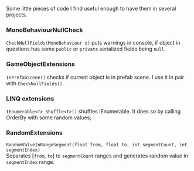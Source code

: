 Some little pieces of code I find useful enough to have them in several projects. 

### MonoBehaviourNullCheck

`CheckNullFields(MonoBehaviour o)` puts warnings in console, if object in questions has some `public` or `private` serialized fields being `null`.

### GameObjectExtensions

`InPrefabScene()` checks if current object is in prefab scene. I use it in pair with `CheckNullFields()`.

### LINQ extensions

 `IEnumerable<T> Shuffle<T>()` shuffles IEnumerable. It does so by calling OrderBy with some random values;

### RandomExtensions

`RandomValueInRangeSegment(float from, float to, int segmentCount, int segmentIndex)`  
Separates [`from`, `to`] to `segmentCount` ranges and generates random value in `segmentIndex` range.  